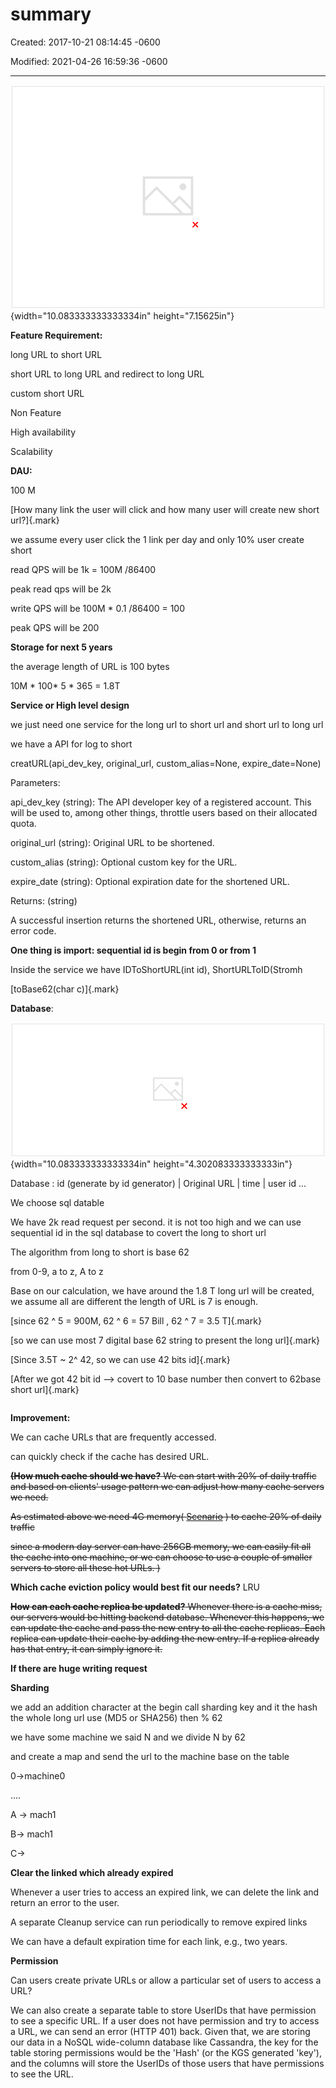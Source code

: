 # summary 

Created: 2017-10-21 08:14:45 -0600

Modified: 2021-04-26 16:59:36 -0600

---

![Client Load Balancer + gateway Cache Web service ID generator DB ](../../media/TinyURL^MID-gen-TinyURL-summary-image1.png){width="10.083333333333334in" height="7.15625in"}











**Feature Requirement:**

long URL to short URL

short URL to long URL and redirect to long URL

custom short URL

Non Feature

High availability

Scalability

**DAU:**

100 M

[How many link the user will click and how many user will create new short url?]{.mark}



we assume every user click the 1 link per day and only 10% user create short

read QPS will be 1k = 100M /86400

peak read qps will be 2k

write QPS will be 100M * 0.1 /86400 = 100

peak QPS will be 200

**Storage for next 5 years**

the average length of URL is 100 bytes

10M * 100* 5 * 365 = 1.8T

**Service or High level design**

we just need one service for the long url to short url and short url to long url



we have a API for log to short

creatURL(api_dev_key, original_url, custom_alias=None, expire_date=None)

Parameters:

api_dev_key (string): The API developer key of a registered account. This will be used to, among other things, throttle users based on their allocated quota.

original_url (string): Original URL to be shortened.

custom_alias (string): Optional custom key for the URL.

expire_date (string): Optional expiration date for the shortened URL.

Returns: (string)

A successful insertion returns the shortened URL, otherwise, returns an error code.

**One thing is import: sequential id is begin from 0 or from 1**

Inside the service we have IDToShortURL(int id), ShortURLToID(Stromh

[toBase62(char c)]{.mark}

**Database**:

![URL Hash: varchar(lé) OriginalURL: varchar(512) CreationDate: datetime ExpirationDate: datatime UserlD: int PK User UserlD: int Name: varchar(20) Email: varchar(32) CreationDate: datetime LastLogin: ](../../media/TinyURL^MID-gen-TinyURL-summary-image2.png){width="10.083333333333334in" height="4.302083333333333in"}

Database : id (generate by id generator) | Original URL | time | user id ...



We choose sql datable





We have 2k read request per second. it is not too high and we can use sequential id in the sql database to covert the long to short url

The algorithm from long to short is base 62

from 0-9, a to z, A to z

Base on our calculation, we have around the 1.8 T long url will be created, we assume all are different the length of URL is 7 is enough.



[since 62 ^ 5 = 900M, 62 ^ 6 = 57 Bill , 62 ^ 7 = 3.5 T]{.mark}

[so we can use most 7 digital base 62 string to present the long url]{.mark}

[Since 3.5T ~ 2^ 42, so we can use 42 bits id]{.mark}



[After we got 42 bit id --> covert to 10 base number then convert to 62base short url]{.mark}

|    |
|-----|



**Improvement:**

We can cache URLs that are frequently accessed.

can quickly check if the cache has desired URL.

~~**(How much cache should we have?** We can start with 20% of daily traffic and based on clients' usage pattern we can adjust how many cache servers we need.~~

~~As estimated above we need 4G memory( [Scenario](onenote:#Scenario&section-id={5C9BC554-D710-BB4A-B564-D4493A1F1645}&page-id={E2B39DFD-80FC-B247-81D1-CA95E38CBC76}&end&base-path=https://d.docs.live.net/77339d157d673f41/Documents/9%20chapter/System%20Design%20and%20OO%20Design/TinyURL.one) ) to cache 20% of daily traffic~~

~~since a modern day server can have 256GB memory, we can easily fit all the cache into one machine, or we can choose to use a couple of smaller servers to store all these hot URLs. )~~

**Which cache eviction policy would best fit our needs?** LRU

~~**How can each cache replica be updated?** Whenever there is a cache miss, our servers would be hitting backend database. Whenever this happens, we can update the cache and pass the new entry to all the cache replicas. Each replica can update their cache by adding the new entry. If a replica already has that entry, it can simply ignore it.~~



**If there are huge writing request**

**Sharding**

we add an addition character at the begin call sharding key and it the hash the whole long url use (MD5 or SHA256) then % 62

we have some machine we said N and we divide N by 62

and create a map and send the url to the machine base on the table

0->machine0

....

A -> mach1

B-> mach1

C->

**Clear the linked which already expired**

Whenever a user tries to access an expired link, we can delete the link and return an error to the user.

A separate Cleanup service can run periodically to remove expired links

We can have a default expiration time for each link, e.g., two years.

**Permission**

Can users create private URLs or allow a particular set of users to access a URL?

We can also create a separate table to store UserIDs that have permission to see a specific URL. If a user does not have permission and try to access a URL, we can send an error (HTTP 401) back. Given that, we are storing our data in a NoSQL wide-column database like Cassandra, the key for the table storing permissions would be the 'Hash' (or the KGS generated 'key'), and the columns will store the UserIDs of those users that have permissions to see the URL.


